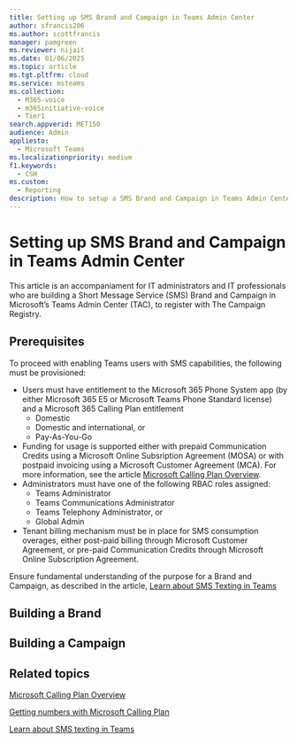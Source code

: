 ```yaml
---
title: Setting up SMS Brand and Campaign in Teams Admin Center
author: sfrancis206
ms.author: scottfrancis
manager: pamgreen
ms.reviewer: nijait
ms.date: 01/06/2025
ms.topic: article
ms.tgt.pltfrm: cloud
ms.service: msteams
ms.collection:
  - M365-voice
  - m365initiative-voice
  - Tier1
search.appverid: MET150
audience: Admin
appliesto:
  - Microsoft Teams
ms.localizationpriority: medium
f1.keywords:
  - CSH
ms.custom:
  - Reporting
description: How to setup a SMS Brand and Campaign in Teams Admin Center
---
```


# Setting up SMS Brand and Campaign in Teams Admin Center

This article is an accompaniament for IT administrators and IT professionals who are building a Short Message Service (SMS) Brand and Campaign in Microsoft’s Teams Admin Center (TAC), to register with The Campaign Registry.

## Prerequisites

To proceed with enabling Teams users with SMS capabilities, the following must be provisioned:

- Users must have entitlement to the Microsoft 365 Phone System app (by either Microsoft 365 E5 or Microsoft Teams Phone Standard license) and a Microsoft 365 Calling Plan entitlement
  - Domestic
  - Domestic and international, or
  - Pay-As-You-Go
- Funding for usage is supported either with prepaid Communication Credits using a Microsoft Online Subsription Agreement (MOSA) or with postpaid invoicing using a Microsoft Customer Agreement (MCA). For more information, see the article [Microsoft Calling Plan Overview](calling-plan-overview.md).
- Administrators must have one of the following RBAC roles assigned:
  - Teams Administrator
  - Teams Communications Administrator
  - Teams Telephony Administrator, or
  - Global Admin
- Tenant billing mechanism must be in place for SMS consumption overages, either post-paid billing through Microsoft Customer Agreement, or pre-paid Communication Credits through Microsoft Online Subscription Agreement.

Ensure fundamental understanding of the purpose for a Brand and Campaign, as described in the article, [Learn about SMS Texting in Teams](sms-overview.md)

## Building a Brand


## Building a Campaign


## Related topics

[Microsoft Calling Plan Overview](calling-plan-overview.md)

[Getting numbers with Microsoft Calling Plan](manage-phone-numbers-landing-page.md)

[Learn about SMS texting in Teams](sms-overview.md)
